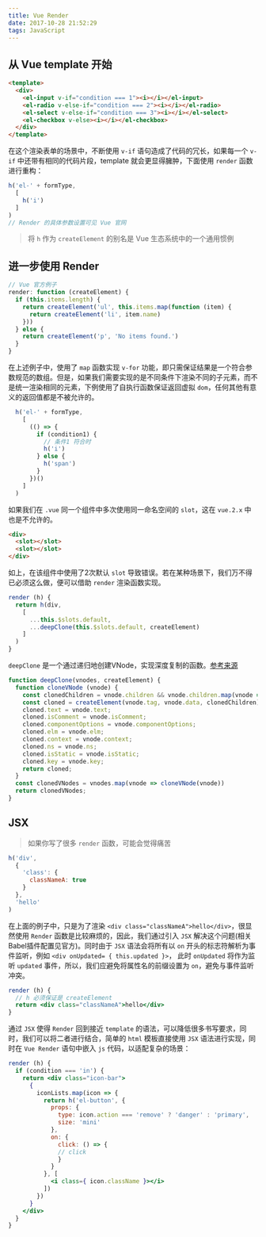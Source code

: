 ```yaml
---
title: Vue Render
date: 2017-10-28 21:52:29
tags: JavaScript
---
```


## 从 Vue template 开始

```html
<template>
  <div>
    <el-input v-if="condition === 1"><i></i></el-input>
    <el-radio v-else-if="condition === 2"><i></i></el-radio>
    <el-select v-else-if="condition === 3"><i></i></el-select>
    <el-checkbox v-else><i></i></el-checkbox>
  </div>
</template>
```

<!-- more -->

在这个渲染表单的场景中，不断使用 `v-if` 语句造成了代码的冗长，如果每一个 `v-if` 中还带有相同的代码片段，template 就会更显得臃肿，下面使用 `render` 函数进行重构：

```js
h('el-' + formType,
  [
    h('i')
  ]
)
// Render 的具体参数设置可见 Vue 官网
```

>将 `h` 作为 `createElement` 的别名是 Vue 生态系统中的一个通用惯例

## 进一步使用 Render

```js
// Vue 官方例子
render: function (createElement) {
  if (this.items.length) {
    return createElement('ul', this.items.map(function (item) {
      return createElement('li', item.name)
    }))
  } else {
    return createElement('p', 'No items found.')
  }
}
```

在上述例子中，使用了 `map` 函数实现 `v-for` 功能，即只需保证结果是一个符合参数规范的数组。但是，如果我们需要实现的是不同条件下渲染不同的子元素，而不是统一渲染相同的元素，下例使用了自执行函数保证返回虚拟 `dom`，任何其他有意义的返回值都是不被允许的。

```js
  h('el-' + formType,
    [
      (() => {
        if (condition1) {
          // 条件1 符合时
          h('i')
        } else {
          h('span')
        }
      })()
    ]
  )
```

如果我们在 `.vue` 同一个组件中多次使用同一命名空间的 `slot`，这在 `vue.2.x` 中也是不允许的。

```html
<div>
  <slot></slot>
  <slot></slot>
</div>
```

如上，在该组件中使用了2次默认 `slot` 导致错误。若在某种场景下，我们万不得已必须这么做，便可以借助 `render` 渲染函数实现。

```js
render (h) {
  return h(div,
    [
      ...this.$slots.default,
      ...deepClone(this.$slots.default, createElement)
    ] 
  )
}
```

`deepClone` 是一个通过递归地创建VNode，实现深度复制的函数。[参考来源](https://jingsam.github.io/2017/03/08/vnode-deep-clone.html)

```js
function deepClone(vnodes, createElement) {
  function cloneVNode (vnode) {
    const clonedChildren = vnode.children && vnode.children.map(vnode => cloneVNode(vnode));
    const cloned = createElement(vnode.tag, vnode.data, clonedChildren);
    cloned.text = vnode.text;
    cloned.isComment = vnode.isComment;
    cloned.componentOptions = vnode.componentOptions;
    cloned.elm = vnode.elm;
    cloned.context = vnode.context;
    cloned.ns = vnode.ns;
    cloned.isStatic = vnode.isStatic;
    cloned.key = vnode.key;
    return cloned;
  }
  const clonedVNodes = vnodes.map(vnode => cloneVNode(vnode))
  return clonedVNodes;
}
```

## JSX

>如果你写了很多 `render` 函数，可能会觉得痛苦

```js
h('div',
  {
    'class': {
      classNameA: true
    }
  },
  'hello'
)
```

在上面的例子中，只是为了渲染 `<div class="classNameA">hello</div>`，很显然使用 `Render` 函数是比较麻烦的，因此，我们通过引入 `JSX` 解决这个问题(相关Babel插件配置见官方)。同时由于 `JSX` 语法会将所有以 `on` 开头的标志符解析为事件监听，例如 `<div onUpdated= { this.updated }>`， 此时 `onUpdated` 将作为监听 `updated` 事件，所以，我们应避免将属性名的前缀设置为 `on`，避免与事件监听冲突。

```jsx
render (h) {
  // h 必须保证是 createElement
  return <div class="classNameA">hello</div>
}
```

通过 `JSX` 使得 `Render` 回到接近 `template` 的语法，可以降低很多书写要求，同时，我们可以将二者进行结合，简单的 `html` 模板直接使用 `JSX` 语法进行实现，同时在 `Vue Render` 语句中嵌入 `js` 代码，以适配复杂的场景：

```jsx
render (h) {
  if (condition === 'in') {
    return <div class="icon-bar">
      {
        iconLists.map(icon => {
          return h('el-button', {
            props: {
              type: icon.action === 'remove' ? 'danger' : 'primary',
              size: 'mini'
            },
            on: {
              click: () => {
              // click
              }
            }
          }, [
            <i class={ icon.className }></i>
          ])
        })
      }
    </div>
  }
}
```
